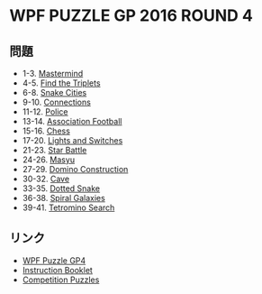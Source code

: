 # WPF PUZZLE GP 2016 ROUND 4

## 問題
- 1-3. [Mastermind](../puzzle/mastermind.md)
- 4-5. [Find the Triplets](../puzzle/findthetriplets.md)
- 6-8. [Snake Cities](../puzzle/snake-cities.md)
- 9-10. [Connections](../puzzle/connections.md)
- 11-12. [Police](../puzzle/police.md)
- 13-14. [Association Football](../puzzle/associationfootball.md)
- 15-16. [Chess](../puzzle/chess.md)
- 17-20. [Lights and Switches](../puzzle/lightsandswitches.md)
- 21-23. [Star Battle](../puzzle/starbattle.md)
- 24-26. [Masyu](../puzzle/masyu.md)
- 27-29. [Domino Construction](../puzzle/dominoconstruction.md)
- 30-32. [Cave](../puzzle/cave.md)
- 33-35. [Dotted Snake](../puzzle/snake-dotted.md)
- 36-38. [Spiral Galaxies](../puzzle/spiralgalaxies.md)
- 39-41. [Tetromino Search](../puzzle/pentominoes.md)

## リンク
- [WPF Puzzle GP4](https://gp.worldpuzzle.org/content/wpf-puzzle-gp4-1)
- [Instruction Booklet](https://gp.worldpuzzle.org/content/instruction-booklet-40)
- [Competition Puzzles](https://gp.worldpuzzle.org/content/competition-puzzles-7)
